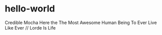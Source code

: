 # hello-world

Credible Mocha Here the The Most Awesome Human Being To Ever Live
Like Ever 
// Lorde Is Life
